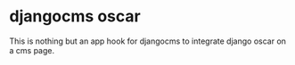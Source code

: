 # djangocms oscar

This is nothing but an app hook for djangocms to integrate django oscar on a cms page.
